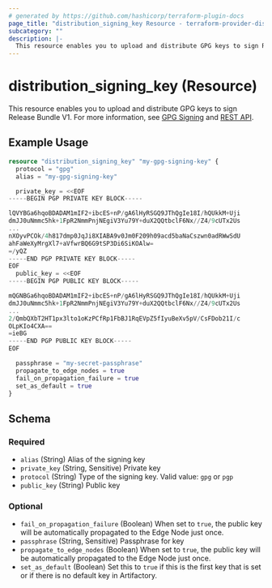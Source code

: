 ```yaml
---
# generated by https://github.com/hashicorp/terraform-plugin-docs
page_title: "distribution_signing_key Resource - terraform-provider-distribution"
subcategory: ""
description: |-
  This resource enables you to upload and distribute GPG keys to sign Release Bundle V1. For more information, see GPG Signing https://jfrog.com/help/r/jfrog-distribution-documentation/gpg-signing and REST API https://jfrog.com/help/r/jfrog-rest-apis/signing-keys.
---
```


# distribution_signing_key (Resource)

This resource enables you to upload and distribute GPG keys to sign Release Bundle V1. For more information, see [GPG Signing](https://jfrog.com/help/r/jfrog-distribution-documentation/gpg-signing) and [REST API](https://jfrog.com/help/r/jfrog-rest-apis/signing-keys).

## Example Usage

```terraform
resource "distribution_signing_key" "my-gpg-signing-key" {
  protocol = "gpg"
  alias = "my-gpg-signing-key"

  private_key = <<EOF
-----BEGIN PGP PRIVATE KEY BLOCK-----

lQVYBGa6hqoBDADAM1mIF2+ibcES+nP/gA6lHyRSGQ9JThQgIe18I/hQUkkM+Uji
dmJJ0uNmmc5hk+1FpR2NmmPnjNEgiV3Yu79Y+duX2QQtbclF6Nx//Z4/9cUTx2Us
...
nXOyvPCOk/4h817dmp0JqJi8XIABA9v0Jm0F209h09acd5baNaCszwn0adRWwSdU
ahFaWeXyMrgXl7+aVfwrBQ6G9tSP3Di6SiKOAlw=
=/yQZ
-----END PGP PRIVATE KEY BLOCK-----
EOF
  public_key = <<EOF
-----BEGIN PGP PUBLIC KEY BLOCK-----

mQGNBGa6hqoBDADAM1mIF2+ibcES+nP/gA6lHyRSGQ9JThQgIe18I/hQUkkM+Uji
dmJJ0uNmmc5hk+1FpR2NmmPnjNEgiV3Yu79Y+duX2QQtbclF6Nx//Z4/9cUTx2Us
...
2/QmbQXbT2HT1px3lto1oKzPCfRp1FbBJ1RqEVpZ5fIyuBeXv5pV/CsFDob21I/c
OLpKIo4CXA==
=ieBG
-----END PGP PUBLIC KEY BLOCK-----
EOF

  passphrase = "my-secret-passphrase"
  propagate_to_edge_nodes = true
  fail_on_propagation_failure = true
  set_as_default = true
}
```

<!-- schema generated by tfplugindocs -->
## Schema

### Required

- `alias` (String) Alias of the signing key
- `private_key` (String, Sensitive) Private key
- `protocol` (String) Type of the signing key. Valid value: `gpg` or `pgp`
- `public_key` (String) Public key

### Optional

- `fail_on_propagation_failure` (Boolean) When set to `true`, the public key will be automatically propagated to the Edge Node just once.
- `passphrase` (String, Sensitive) Passphrase for key
- `propagate_to_edge_nodes` (Boolean) When set to `true`, the public key will be automatically propagated to the Edge Node just once.
- `set_as_default` (Boolean) Set this to `true` if this is the first key that is set or if there is no default key in Artifactory.
